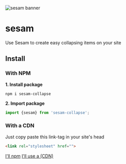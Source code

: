 ![sesam banner](https://res.cloudinary.com/lennertderyck/image/upload/v1585256935/BANNER_SESAM_za3b6v.svg)

# sesam
Use Sesam to create easy collapsing items on your site

## Install
### With NPM

**1. Install package**

`npm i sesam-collapse`

**2. Import package**

```javascript
import {sesam} from 'sesam-collapse';
```

### With a CDN
Just copy paste this link-tag in your site's head
```html
<link rel="stylesheet" href="">
```



[I'll npm](#install-npm)
[I'll use a <link> (CDN)](#install-cdn)
